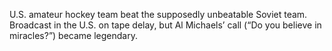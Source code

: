 U.S. amateur hockey team beat the supposedly unbeatable Soviet team. Broadcast in the U.S. on tape delay, but Al Michaels’ call (“Do you believe in miracles?”) became legendary.